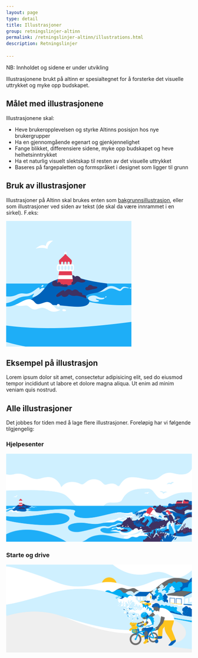 ```yaml
---
layout: page
type: detail
title: Illustrasjoner
group: retningslinjer-altinn
permalink: /retningslinjer-altinn/illustrations.html
description: Retningslinjer

---
```


<div id="alert-no-arrow" class="a-message a-message-error a-message--arrow-off a-message--fullwidth mb-2 a-py-minus-1">
  NB: Innholdet og sidene er under utvikling
</div>

<p class="a-leadText a-fontBold">Illustrasjonene brukt på altinn er spesialtegnet for å forsterke det visuelle uttrykket og myke opp budskapet.</p>

## Målet med illustrasjonene
Illustrasjonene skal:
- Heve brukeropplevelsen og styrke Altinns posisjon hos nye brukergrupper
- Ha en gjennomgående egenart og gjenkjennelighet
- Fange blikket, differensiere sidene, myke opp budskapet og heve helhetsinntrykket
- Ha et naturlig visuelt slektskap til resten av det visuelle uttrykket
- Baseres på fargepaletten og formspråket i designet som ligger til grunn

## Bruk av illustrasjoner
Illustrasjoner på Altinn skal brukes enten som [bakgrunnsillustrasjon](../komponenter/bilder-og-media/bakgrunnsillustrasjon.html), eller som illustrasjoner ved siden av tekst (de skal da være innrammet i en sirkel). F.eks:

<div class="a-card a-cardImage mt-3 mb-5">
  <img src="../images/temp-placeholder.svg" alt="Illustrasjon">

  <div class="a-cardImage-text">
    <h2>Eksempel på illustrasjon</h2>
    <p>Lorem ipsum dolor sit amet, consectetur adipisicing elit, sed do eiusmod tempor incididunt ut labore et dolore magna aliqua. Ut enim ad minim veniam quis nostrud. </p>
  </div>
</div>

## Alle illustrasjoner
Det jobbes for tiden med å lage flere illustrasjoner. Foreløpig har vi følgende tilgjengelig:

### Hjelpesenter
![Illustrasjon for Hjelpesidene](../images/header-bg-help.svg)


### Starte og drive
![Illustrasjon for Starte og drive](../images/header-bg-starteogdrive.svg)
